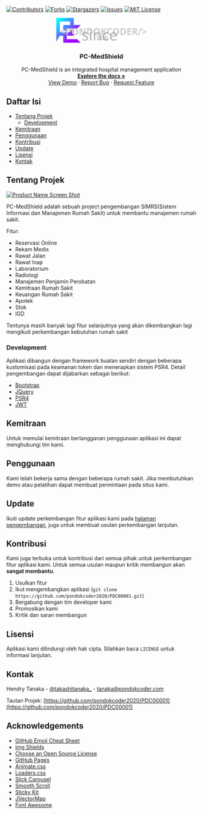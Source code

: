 [![Contributors][contributors-shield]][contributors-url]
[![Forks][forks-shield]][forks-url]
[![Stargazers][stars-shield]][stars-url]
[![Issues][issues-shield]][issues-url]
[![MIT License][license-shield]][license-url]
<p align="center">
  <a href="https://github.com/pondokcoder2020/PDC00001">
    <img src="images/pondokcoder1280.svg" alt="Logo" width="240">
  </a>
  
  <h3 align="center">PC-MedShield</h3>

  <p align="center">
    PC-MedShield is an integrated hospital management application
    <br />
    <a href="https://github.com/pondokcoder2020/PDC00001"><strong>Explore the docs »</strong></a>
    <br />
    <a href="https://simrsv2.pondokcoder.com/client/">View Demo</a>
    ·
    <a href="https://github.com/pondokcoder2020/PDC00001/issues">Report Bug</a>
    ·
    <a href="https://github.com/pondokcoder2020/PDC00001/issues/new">Request Feature</a>
  </p>
</p>



<!-- TABLE OF CONTENTS -->
## Daftar Isi

* [Tentang Projek](#tentang-projek)
  * [Development](#development)
* [Kemitraan](#kemitraan)
* [Penggunaan](#penggunaan)
* [Kontribusi](#kontribusi)
* [Update](#update)
* [Lisensi](#lisensi)
* [Kontak](#kontak)



<!-- ABOUT THE PROJECT -->
## Tentang Projek

[![Product Name Screen Shot][product-screenshot]](https://example.com)

PC-MedShield adalah sebuah project pengembangan SIMRS(Sistem Informasi dan Manajemen Rumah Sakit) untuk membantu manajemen rumah sakit.

Fitur:
* Reservasi Online
* Rekam Medis
* Rawat Jalan
* Rawat Inap
* Laboratorium
* Radiologi
* Manajemen Penjamin Perobatan
* Kemitraan Rumah Sakit
* Keuangan Rumah Sakit
* Apotek
* Stok
* IGD

Tentunya masih banyak lagi fitur selanjutnya yang akan dikembangkan lagi mengikuti perkembangan kebutuhan rumah sakit

### Development
Aplikasi dibangun dengan framework buatan sendiri dengan beberapa kustomisasi pada keamanan token dan menerapkan sistem PSR4. Detail pengembangan dapat dijabarkan sebagai berikut:
* [Bootstrap](https://getbootstrap.com)
* [JQuery](https://jquery.com)
* [PSR4](https://getcomposer.org/doc/04-schema.md#psr-4)
* [JWT](https://packagist.org/packages/firebase/php-jwt)


<!-- GETTING STARTED -->
## Kemitraan

Untuk memulai kemitraan berlangganan penggunaan aplikasi ini dapat menghubungi tim kami.

<!-- USAGE EXAMPLES -->
## Penggunaan

Kami telah bekerja sama dengan beberapa rumah sakit. Jika membutuhkan demo atau pelatihan dapat membuat permintaan pada situs kami.

<!-- _For more examples, please refer to the [Documentation](https://example.com)_ -->



<!-- ROADMAP -->
## Update

Ikuti update perkembangan fitur aplikasi kami pada [halaman pengembangan](https://github.com/pondokcoder2020/PDC00001/issues), juga untuk membuat usulan perkembangan lanjutan.


<!-- CONTRIBUTING -->
## Kontribusi

Kami juga terbuka untuk kontribusi dari semua pihak untuk perkembangan fitur aplikasi kami. Untuk semua usulan maupun kritik membangun akan **sangat membantu**.

1. Usulkan fitur
2. Ikut mengembangkan aplikasi (`git clone https://github.com/pondokcoder2020/PDC00001.git`)
3. Bergabung dengan tim developer kami
4. Promosikan kami
5. Kritik dan saran membangun



<!-- LICENSE -->
## Lisensi

Aplikasi kami dilindungi oleh hak cipta. Silahkan baca `LICENSE` untuk informasi lanjutan.



<!-- CONTACT -->
## Kontak

Hendry Tanaka - [@takashitanaka_](https://twitter.com/takashitanaka_) - tanaka@pondokcoder.com

Tautan Projek: [https://github.com/pondokcoder2020/PDC00001](https://github.com/pondokcoder2020/PDC00001)



<!-- ACKNOWLEDGEMENTS -->
## Acknowledgements
* [GitHub Emoji Cheat Sheet](https://www.webpagefx.com/tools/emoji-cheat-sheet)
* [Img Shields](https://shields.io)
* [Choose an Open Source License](https://choosealicense.com)
* [GitHub Pages](https://pages.github.com)
* [Animate.css](https://daneden.github.io/animate.css)
* [Loaders.css](https://connoratherton.com/loaders)
* [Slick Carousel](https://kenwheeler.github.io/slick)
* [Smooth Scroll](https://github.com/cferdinandi/smooth-scroll)
* [Sticky Kit](http://leafo.net/sticky-kit)
* [JVectorMap](http://jvectormap.com)
* [Font Awesome](https://fontawesome.com)





<!-- MARKDOWN LINKS & IMAGES -->
<!-- https://www.markdownguide.org/basic-syntax/#reference-style-links -->
<!-- https://github.com/pondokcoder2020/PDC00001 -->
[contributors-shield]: https://img.shields.io/github/contributors/pondokcoder2020/PDC00001.svg?style=flat-square
[contributors-url]: https://github.com/pondokcoder2020/PDC00001/graphs/contributors
[forks-shield]: https://img.shields.io/github/forks/pondokcoder2020/PDC00001.svg?style=flat-square
[forks-url]: https://github.com/pondokcoder2020/PDC00001/network/members
[stars-shield]: https://img.shields.io/github/stars/pondokcoder2020/PDC00001.svg?style=flat-square
[stars-url]: https://github.com/pondokcoder2020/PDC00001/stargazers
[issues-shield]: https://img.shields.io/github/issues/pondokcoder2020/PDC00001.svg?style=flat-square
[issues-url]: https://github.com/pondokcoder2020/PDC00001/issues
[license-shield]: https://img.shields.io/github/license/pondokcoder2020/PDC00001.svg?style=flat-square
[license-url]: https://github.com/pondokcoder2020/PDC00001/blob/master/LICENSE.txt
[linkedin-shield]: https://img.shields.io/badge/-LinkedIn-black.svg?style=flat-square&logo=linkedin&colorB=555
[linkedin-url]: https://linkedin.com/in/othneildrew
[product-screenshot]: images/screenshot.png
